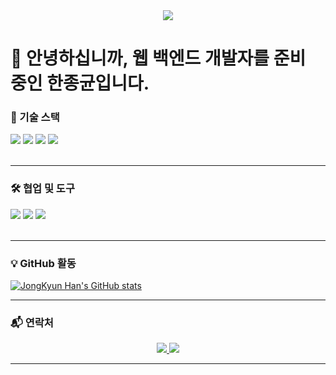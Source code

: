 <div align="center">
  <a href="https://github.com/HanJongKyun">
    <img src="https://capsule-render.vercel.app/api?type=waving&color=87CEEB&height=200&section=header&text=JongKyun%20GitHub!&fontSize=90" />
  </a>
</div>

# 👋 안녕하십니까, 웹 백엔드 개발자를 준비 중인 한종균입니다.


### 🚀 기술 스택

<div align="left">
  <img src="https://img.shields.io/badge/Java-007396?style=for-the-badge&logo=java&logoColor=white">
  <img src="https://img.shields.io/badge/Spring_Boot-6DB33F?style=for-the-badge&logo=springboot&logoColor=white">
  <img src="https://img.shields.io/badge/MySQL-4479A1?style=for-the-badge&logo=mysql&logoColor=white">
  <img src="https://img.shields.io/badge/JSP-007396?style=for-the-badge&logo=html5&logoColor=white">
</div>
<br>

---

### 🛠️ 협업 및 도구

<div align="left">
  <img src="https://img.shields.io/badge/Git-F05032?style=for-the-badge&logo=git&logoColor=white">
  <img src="https://img.shields.io/badge/GitHub-100000?style=for-the-badge&logo=github&logoColor=white">
  <img src="https://img.shields.io/badge/Notion-000000?style=for-the-badge&logo=notion&logoColor=white">
</div>

<br>

---

### 💡 GitHub 활동

[![JongKyun Han's GitHub stats](https://github-readme-stats.vercel.app/api?username=HanJongKyun&show_icons=true&theme=tokyonight)](https://github.com/HanJongKyun/github-readme-stats)

---

### 📬 연락처

<p align="center">
  <a href="mailto:hjk326333@gmail.com">
    <img src="https://img.shields.io/badge/Email-hjk326333@gmail.com-D14836?style=for-the-badge&logo=gmail&logoColor=white&case=lower">
  </a>
  <a href="">
    <img src="https://img.shields.io/badge/Notion-000000?style=for-the-badge&logo=notion&logoColor=white">
  </a>
</p>

---